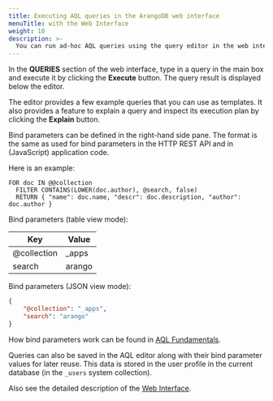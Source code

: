 ```yaml
---
title: Executing AQL queries in the ArangoDB web interface
menuTitle: with the Web Interface
weight: 10
description: >-
  You can run ad-hoc AQL queries using the query editor in the web interface
---
```

In the **QUERIES** section of the web interface, type in a query in the main box
and execute it by clicking the **Execute** button. The query result is displayed
below the editor.

The editor provides a few example queries that you can use as templates.
It also provides a feature to explain a query and inspect its execution plan
by clicking the **Explain** button.

Bind parameters can be defined in the right-hand side pane. The format is the
same as used for bind parameters in the HTTP REST API and in (JavaScript)
application code.
 
Here is an example: 

```aql
FOR doc IN @@collection
  FILTER CONTAINS(LOWER(doc.author), @search, false)
  RETURN { "name": doc.name, "descr": doc.description, "author": doc.author }
```

Bind parameters (table view mode):

| Key         | Value  |
|-------------|--------|
| @collection | _apps  |
| search      | arango |

Bind parameters (JSON view mode):

```json
{
    "@collection": "_apps",
    "search": "arango"
}
```

How bind parameters work can be found in [AQL Fundamentals](../fundamentals/bind-parameters.md).

Queries can also be saved in the AQL editor along with their bind parameter values
for later reuse. This data is stored in the user profile in the current database
(in the `_users` system collection). 

Also see the detailed description of the [Web Interface](../../components/web-interface/_index.md).
